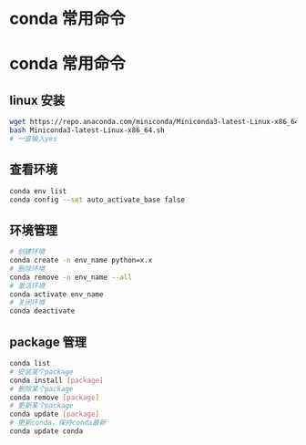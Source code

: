 # conda 常用命令


# conda 常用命令

## linux 安装
```bash
wget https://repo.anaconda.com/miniconda/Miniconda3-latest-Linux-x86_64.sh
bash Miniconda3-latest-Linux-x86_64.sh
# 一直输入yes
```

## 查看环境
```bash
conda env list 
conda config --set auto_activate_base false
```

## 环境管理
```bash
# 创建环境
conda create -n env_name python=x.x
# 删除环境
conda remove -n env_name --all
# 激活环境
conda activate env_name
# 关闭环境
conda deactivate
```

## package 管理
```bash
conda list
# 安装某个package
conda install [package]
# 删除某个package
conda remove [package]
# 更新某个package
conda update [package]
# 更新conda，保持conda最新
conda update conda
```
